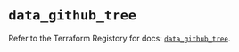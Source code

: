 # `data_github_tree`

Refer to the Terraform Registory for docs: [`data_github_tree`](https://registry.terraform.io/providers/integrations/github/5.36.0/docs/data-sources/tree).
